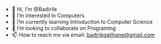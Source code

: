 - 👋 Hi, I’m @Badirile
- 👀 I’m interested in Computers
- 🌱 I’m currently learning Introduction to Computer Science
- 💞️ I’m looking to collaborate on Programing
- 📫 How to reach me via email: badirikgatlhane@gmail.com 

<!---
Badirile/Badirile is a ✨ special ✨ repository because its `README.md` (this file) appears on your GitHub profile.
You can click the Preview link to take a look at your changes.
--->
